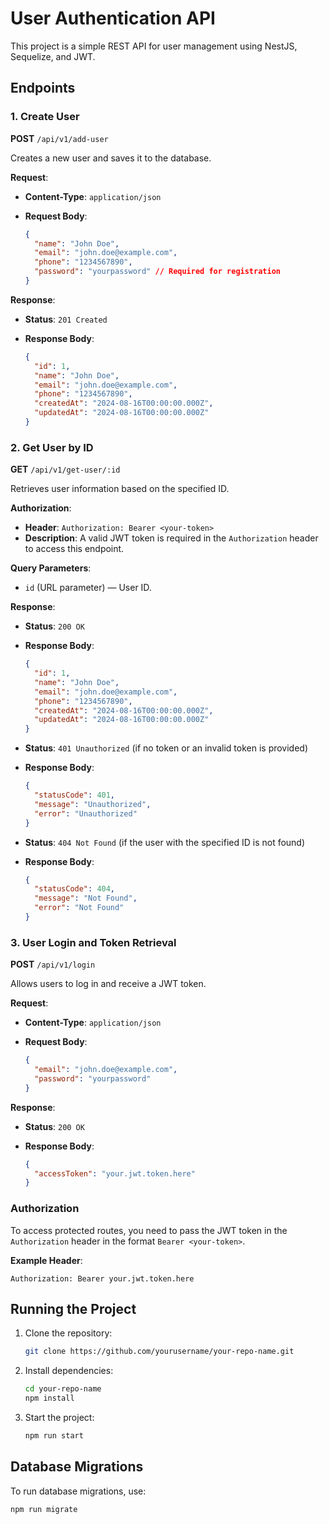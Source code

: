 # User Authentication API

This project is a simple REST API for user management using NestJS, Sequelize, and JWT.

## Endpoints

### 1. Create User

**POST** `/api/v1/add-user`

Creates a new user and saves it to the database.

**Request**:

- **Content-Type**: `application/json`
- **Request Body**:

  ```json
  {
    "name": "John Doe",
    "email": "john.doe@example.com",
    "phone": "1234567890",
    "password": "yourpassword" // Required for registration
  }
  ```

**Response**:

- **Status**: `201 Created`
- **Response Body**:

  ```json
  {
    "id": 1,
    "name": "John Doe",
    "email": "john.doe@example.com",
    "phone": "1234567890",
    "createdAt": "2024-08-16T00:00:00.000Z",
    "updatedAt": "2024-08-16T00:00:00.000Z"
  }
  ```

### 2. Get User by ID

**GET** `/api/v1/get-user/:id`

Retrieves user information based on the specified ID.

**Authorization**:

- **Header**: `Authorization: Bearer <your-token>`
- **Description**: A valid JWT token is required in the `Authorization` header to access this endpoint.

**Query Parameters**:

- `id` (URL parameter) — User ID.

**Response**:

- **Status**: `200 OK`
- **Response Body**:

  ```json
  {
    "id": 1,
    "name": "John Doe",
    "email": "john.doe@example.com",
    "phone": "1234567890",
    "createdAt": "2024-08-16T00:00:00.000Z",
    "updatedAt": "2024-08-16T00:00:00.000Z"
  }
  ```

- **Status**: `401 Unauthorized` (if no token or an invalid token is provided)
- **Response Body**:

  ```json
  {
    "statusCode": 401,
    "message": "Unauthorized",
    "error": "Unauthorized"
  }
  ```

- **Status**: `404 Not Found` (if the user with the specified ID is not found)
- **Response Body**:

  ```json
  {
    "statusCode": 404,
    "message": "Not Found",
    "error": "Not Found"
  }
  ```

### 3. User Login and Token Retrieval

**POST** `/api/v1/login`

Allows users to log in and receive a JWT token.

**Request**:

- **Content-Type**: `application/json`
- **Request Body**:

  ```json
  {
    "email": "john.doe@example.com",
    "password": "yourpassword"
  }
  ```

**Response**:

- **Status**: `200 OK`
- **Response Body**:

  ```json
  {
    "accessToken": "your.jwt.token.here"
  }
  ```

### Authorization

To access protected routes, you need to pass the JWT token in the `Authorization` header in the format `Bearer <your-token>`.

**Example Header**:

```http
Authorization: Bearer your.jwt.token.here
```

## Running the Project

1. Clone the repository:

   ```bash
   git clone https://github.com/yourusername/your-repo-name.git
   ```

2. Install dependencies:

   ```bash
   cd your-repo-name
   npm install
   ```

3. Start the project:

   ```bash
   npm run start
   ```

## Database Migrations

To run database migrations, use:

```bash
npm run migrate
```
